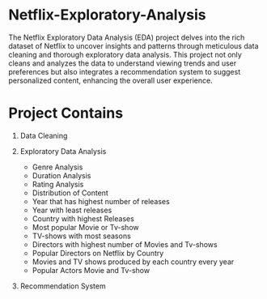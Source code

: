 # Netflix-Exploratory-Analysis
The Netflix Exploratory Data Analysis (EDA) project delves into the rich dataset of Netflix to uncover insights and patterns through meticulous data cleaning and thorough exploratory data analysis. This project not only cleans and analyzes the data to understand viewing trends and user preferences but also integrates a recommendation system to suggest personalized content, enhancing the overall user experience.


# Project Contains
1)	Data Cleaning 

2)	Exploratory Data Analysis
    *	Genre Analysis
    * Duration Analysis
    *	Rating Analysis
    *	Distribution of Content
    *	Year that has highest number of releases
    *	Year with least releases
    *	Country with highest Releases
    *	Most popular Movie or Tv-show
    *	TV-shows with most seasons
    *	Directors with highest number of Movies and Tv-shows
    *	Popular Directors on Netflix by Country
    *	Movies and TV shows produced by each country every year
    *	Popular Actors Movie and Tv-show

3)	Recommendation System

